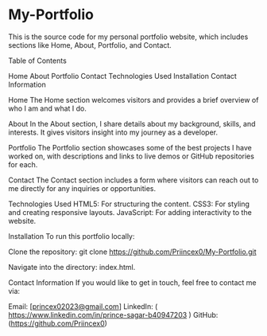# My-Portfolio
This is the source code for my personal portfolio website, which includes sections like Home, About, Portfolio, and Contact.

Table of Contents

Home
About
Portfolio
Contact
Technologies Used
Installation
Contact Information

Home
The Home section welcomes visitors and provides a brief overview of who I am and what I do.

About
In the About section, I share details about my background, skills, and interests. It gives visitors insight into my journey as a developer.

Portfolio
The Portfolio section showcases some of the best projects I have worked on, with descriptions and links to live demos or GitHub repositories for each.

Contact
The Contact section includes a form where visitors can reach out to me directly for any inquiries or opportunities.

Technologies Used
HTML5: For structuring the content.
CSS3: For styling and creating responsive layouts.
JavaScript: For adding interactivity to the website.

Installation
To run this portfolio locally:

Clone the repository:
git clone https://github.com/Priincex0/My-Portfolio.git

Navigate into the directory:
index.html.

Contact Information
If you would like to get in touch, feel free to contact me via:

Email: [princex02023@gmail.com]
LinkedIn: ( https://www.linkedin.com/in/prince-sagar-b40947203 )
GitHub: (https://github.com/Priincex0)
